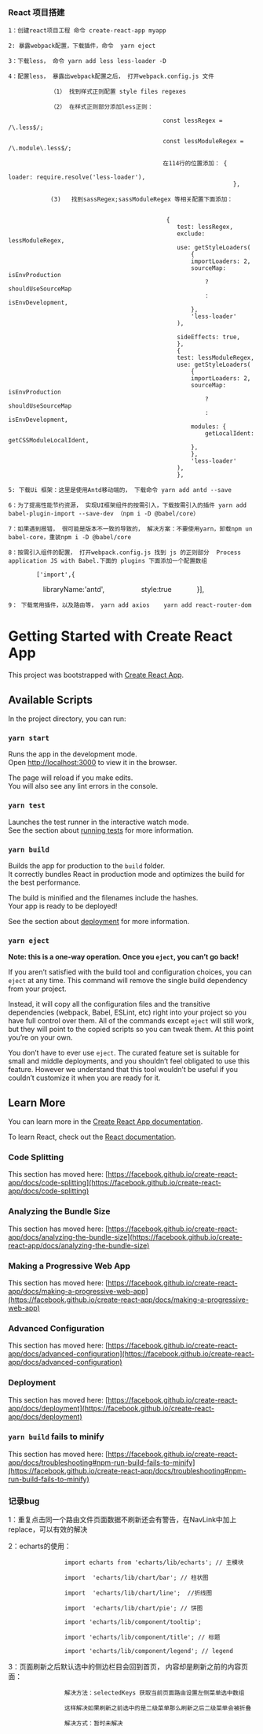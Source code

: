 ### React 项目搭建

    1：创建react项目工程 命令 create-react-app myapp

    2: 暴露webpack配置，下载插件，命令  yarn eject  

    3：下载less， 命令 yarn add less less-loader -D

    4：配置less， 暴露出webpack配置之后， 打开webpack.config.js 文件

                （1） 找到样式正则配置 style files regexes

                （2） 在样式正则部分添加less正则：  

                                                const lessRegex = /\.less$/;

                                                const lessModuleRegex = /\.module\.less$/; 

                                                在114行的位置添加： {
                                                                        loader: require.resolve('less-loader'),
                                                                    },

                (3)   找到sassRegex;sassModuleRegex 等相关配置下面添加：


                                                 {
                                                    test: lessRegex,
                                                    exclude: lessModuleRegex,
                                                    use: getStyleLoaders(
                                                        {
                                                        importLoaders: 2,
                                                        sourceMap: isEnvProduction
                                                            ? shouldUseSourceMap
                                                            : isEnvDevelopment,
                                                        },
                                                        'less-loader'
                                                    ),
                                                    
                                                    sideEffects: true,
                                                    },               
                                                    {
                                                    test: lessModuleRegex,
                                                    use: getStyleLoaders(
                                                        {
                                                        importLoaders: 2,
                                                        sourceMap: isEnvProduction
                                                            ? shouldUseSourceMap
                                                            : isEnvDevelopment,
                                                        modules: {
                                                            getLocalIdent: getCSSModuleLocalIdent,
                                                        },
                                                        },
                                                        'less-loader'
                                                    ),
                                                    },
    
    5: 下载Ui 框架：这里是使用Antd移动端的， 下载命令 yarn add antd --save

    6：为了提高性能节约资源， 实现UI框架组件的按需引入，下载按需引入的插件 yarn add babel-plugin-import --save-dev （npm i -D @babel/core）

    7：如果遇到报错， 很可能是版本不一致的导致的， 解决方案：不要使用yarn，卸载npm un babel-core，重装npm i -D @babel/core

    8：按需引入组件的配置， 打开webpack.config.js 找到 js 的正则部分  Process application JS with Babel.下面的 plugins 下面添加一个配置数组  
                                                                                      
            ['import',{
                  libraryName:'antd',
                  style:true
            }],

    9： 下载常用插件，以及路由等， yarn add axios    yarn add react-router-dom
# Getting Started with Create React App

This project was bootstrapped with [Create React App](https://github.com/facebook/create-react-app).

## Available Scripts

In the project directory, you can run:

### `yarn start`

Runs the app in the development mode.\
Open [http://localhost:3000](http://localhost:3000) to view it in the browser.

The page will reload if you make edits.\
You will also see any lint errors in the console.

### `yarn test`

Launches the test runner in the interactive watch mode.\
See the section about [running tests](https://facebook.github.io/create-react-app/docs/running-tests) for more information.

### `yarn build`

Builds the app for production to the `build` folder.\
It correctly bundles React in production mode and optimizes the build for the best performance.

The build is minified and the filenames include the hashes.\
Your app is ready to be deployed!

See the section about [deployment](https://facebook.github.io/create-react-app/docs/deployment) for more information.

### `yarn eject`

**Note: this is a one-way operation. Once you `eject`, you can’t go back!**

If you aren’t satisfied with the build tool and configuration choices, you can `eject` at any time. This command will remove the single build dependency from your project.

Instead, it will copy all the configuration files and the transitive dependencies (webpack, Babel, ESLint, etc) right into your project so you have full control over them. All of the commands except `eject` will still work, but they will point to the copied scripts so you can tweak them. At this point you’re on your own.

You don’t have to ever use `eject`. The curated feature set is suitable for small and middle deployments, and you shouldn’t feel obligated to use this feature. However we understand that this tool wouldn’t be useful if you couldn’t customize it when you are ready for it.

## Learn More

You can learn more in the [Create React App documentation](https://facebook.github.io/create-react-app/docs/getting-started).

To learn React, check out the [React documentation](https://reactjs.org/).

### Code Splitting

This section has moved here: [https://facebook.github.io/create-react-app/docs/code-splitting](https://facebook.github.io/create-react-app/docs/code-splitting)

### Analyzing the Bundle Size

This section has moved here: [https://facebook.github.io/create-react-app/docs/analyzing-the-bundle-size](https://facebook.github.io/create-react-app/docs/analyzing-the-bundle-size)

### Making a Progressive Web App

This section has moved here: [https://facebook.github.io/create-react-app/docs/making-a-progressive-web-app](https://facebook.github.io/create-react-app/docs/making-a-progressive-web-app)

### Advanced Configuration

This section has moved here: [https://facebook.github.io/create-react-app/docs/advanced-configuration](https://facebook.github.io/create-react-app/docs/advanced-configuration)

### Deployment

This section has moved here: [https://facebook.github.io/create-react-app/docs/deployment](https://facebook.github.io/create-react-app/docs/deployment)

### `yarn build` fails to minify

This section has moved here: [https://facebook.github.io/create-react-app/docs/troubleshooting#npm-run-build-fails-to-minify](https://facebook.github.io/create-react-app/docs/troubleshooting#npm-run-build-fails-to-minify)

### 记录bug

1：重复点击同一个路由文件页面数据不刷新还会有警告，在NavLink中加上replace，可以有效的解决

2：echarts的使用：

                    import echarts from 'echarts/lib/echarts'; // 主模块
                    
                    import  'echarts/lib/chart/bar'; // 柱状图
                   
                    import  'echarts/lib/chart/line';  //折线图
                    
                    import  'echarts/lib/chart/pie'; // 饼图

                    import 'echarts/lib/component/tooltip'; 

                    import 'echarts/lib/component/title'; // 标题

                    import 'echarts/lib/component/legend'; // legend


3：页面刷新之后默认选中的侧边栏目会回到首页， 内容却是刷新之前的内容页面：


                    解决方法：selectedKeys 获取当前页面路由设置左侧菜单选中数组

                    这样解决如果刷新之前选中的是二级菜单那么刷新之后二级菜单会被折叠

                    解决方式：暂时未解决
